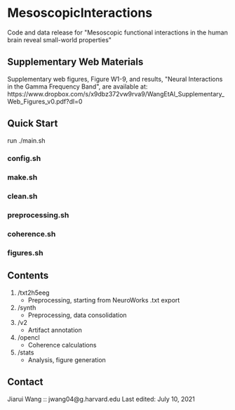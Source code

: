 # MesoscopicInteractions
Code and data release for "Mesoscopic functional interactions in the human brain reveal small-world properties"

<h2>Supplementary Web Materials</h2>
Supplementary web figures, Figure W1-9, and results, "Neural Interactions in the Gamma Frequency Band", are available at:
https://www.dropbox.com/s/x9dbz372vw9rva9/WangEtAl_Supplementary_Web_Figures_v0.pdf?dl=0


<h2>Quick Start</h2>
    run ./main.sh

<h3>config.sh</h3>
<h3>make.sh</h3>
<h3>clean.sh</h3>
<h3>preprocessing.sh</h3>
<h3>coherence.sh</h3>
<h3>figures.sh</h3>

<h2>Contents</h2>

1. /txt2h5eeg
    - Preprocessing, starting from NeuroWorks .txt export  
2. /synth
    - Preprocessing, data consolidation  
3. /v2
    - Artifact annotation  
4. /opencl
    - Coherence calculations  
5. /stats
    - Analysis, figure generation  

<h2>Contact</h2>
Jiarui Wang :: jwang04@g.harvard.edu
Last edited: July 10, 2021

